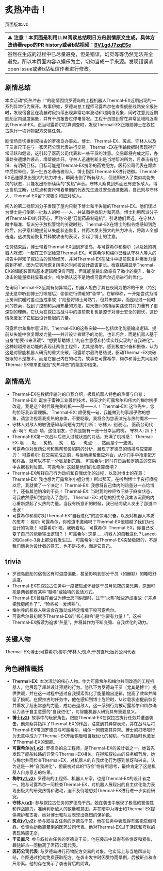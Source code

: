 # 炙热冲击！
页面版本:v0
 

| :warning: 注意！本页面是利用LLM阅读总结明日方舟剧情原文生成，具体方法请看repo的PR history或者b站视频：[BV1gdJ7zqESe](https://www.bilibili.com/video/BV1gdJ7zqESe/)         |
|:----------------------------|
| 虽然在生成的过程中已尽量避免，但是错误，幻觉等等仍然无法完全避免。所以本页面内容以娱乐为主，切勿当成一手来源。发现错误请open issue或者b站私信作者进行修改。|



## 剧情总结
本次活动“炙热冲击！”的剧情围绕罗德岛的工程机器人Thermal-EX近期出现的一系列异常行为展开。故事伊始，罗德岛总工程师可露希尔在查看舰船线路安全报告时，发现宿舍区在凌晨时段持续出现异常功率波动和超阈值现象，同时注意到近期舰船室内温度偏低，并有干员报告过停电情况。工程干员提到曾在异常区域附近看到Thermal-EX。正当可露希尔打算调查时，发现Thermal-EX正跟随博士在叙拉古执行一项药物配方交易任务。

剧情场景切换到叙拉古的罗德岛办事处。博士、Thermal-EX、斑点、守林人以及干员直尺正在与一家医药公司代表进行交易。Thermal-EX在传输数据时表现得异常活跃和健谈，这引起了医药公司代表和一些干员的注意。交易即将完成之际，办事处突遭爆炸袭击，墙壁被炸开。守林人迅速判断出是当地帮派所为，且袭击有组织、有明确目标，目标可能是Thermal-EX携带的药物配方。医药公司代表在爆炸中受惊晕倒。第一批五名袭击者闯入，博士指挥Thermal-EX进行防御。Thermal-EX迅速爆发出强大的热力冲击，瞬间击倒了所有敌人，但随即进入了类似功能失灵的状态，只能发出断断续续的“炙热”声音。守林人察觉到外面还有更多敌人。博士当机立断，让斑点和直尺带着晕倒的代表先生通过安全通道撤离，自己则与守林人、Thermal-EX留下来吸引和应对敌人。

闯入的第二批帮派分子发现了屋内只剩下博士和半失能的Thermal-EX。他们误以为博士是打倒第一批敌人的唯一一人，并试图寻找配方和药品。博士利用帮派分子对Thermal-EX的好奇心，声称它是“万能药品制造机”，引诱他们靠近。在守林人暗中瞄准、帮派分子放松警惕的关键时刻，Thermal-EX在博士的指令或感知到危险后，出乎意料地提前从失能状态恢复，并再次发出强大的热力冲击，将敌人全部击退。这次提前恢复并释放攻击的表现，引起了博士的注意。

任务结束后，博士带着Thermal-EX回到罗德岛，与可露希尔和梅尔（以及她的机器人咪波）一起在工作室检查Thermal-EX。可露希尔和梅尔已经从守林人等人的报告中得知了叙拉古的惊险经历，并对Thermal-EX在战斗中提前恢复并爆发力量感到不解，因为它实际恢复所需的时间按设计应该更长。检查结果显示Thermal-EX的储能装置和基本逻辑都没有问题，但其能量输出效率有了微小的提升，每次攻击的能量损耗显著减少。梅尔确认这不是她或可露希尔近期进行的优化。

在询问Thermal-EX近期有何异常后，机器人坦白了其在夜间为怕冷的干员（特别是无意中听到博士打喷嚏后）偷偷进行供暖的“善举”。它解释称，一开始尝试为博士房间供暖时差点造成事故（“险些将博士烤熟”），但并未放弃，而是经过一段时间的摸索，找到了控制和运用热量的方法，每天夜间的持续实践使其对力量有了更深刻的理解。它认为在叙拉古战斗中的提前恢复也是源于对博士安全的担忧，这份情感激发了它超出设计极限的力量。

可露希尔和梅尔意识到，Thermal-EX的这些突破——包括优化能量输出逻辑、提前从失能中恢复爆发力量——并非设计者赋予的功能，也非巧合，而是机器人基于自身“想要带来温暖”、“想要帮助博士”的自主意愿和持续实践实现的“自我进化”。这种超越预设功能的表现让两位工程师，尤其是梅尔，感到极度兴奋和振奋，认为这是对智能机器人研究的重大突破。可露希尔最终总结说，驱动Thermal-EX突破极限的不是技术，而是它自己内在的动力。故事在可露希尔、梅尔和博士共同期待Thermal-EX带来更强劲“炙热冲击”的氛围中结束。
## 剧情高光
*   Thermal-EX在数据传输时的自我介绍，极具机器人特色的热情与自夸：
    Thermal-EX: 诞生于雷神工业最新技术，经天才的可露希尔和伟大的梅尔携手改造，我是这个时代最完美的机——器——人！
    Thermal-EX: 这位先生，您的惊讶我非常理解。
    Thermal-EX: 顺便提一句，我能做到的事超乎你的想象，请您注视着我炙热的身体，不要眨眼，我将会为您表演光与热的魔术——
*   守林人对敌人的敏锐感知与简短有力的判断：
    守林人: 别说话。
    医药公司代表: 啊？
    斑点: 啧，这位朋友，你真是拥有一张十分幸运的嘴。
    守林人: 趴下！
*   Thermal-EX第一次战斗后进入过载状态的对话，充满了机械感：
    Thermal-EX: 呃......呃......炙热......炙......热......
    斑点: ......然而是个一波流。
*   可露希尔对医药公司和黑帮预设陷阱的分析，展现了罗德岛的情报与应变能力：
    可露希尔: 在交易完成之前，与当地黑帮里应外合，从你们手中抢走配方和样品，就可以不花一分钱拿到东西。
    可露希尔: 同时在日后和罗德岛的交易中占据有利位置。
    可露希尔: 这就是他们的如意算盘吧？
*   Thermal-EX解释自己行为动机和自我优化的过程，以及对博士的在意：
    Thermal-EX: 我也想为可露希尔小姐分忧！所以那天，在听到博士半夜打喷嚏以后，我就做了一个决定！
    Thermal-EX: 我想将自己体内的热量分一点给博士，还有其他怕冷的干员！
    Thermal-EX: 当时我的神经依旧处于麻痹状态，可我依然感知到您陷入了危险。
    Thermal-EX: 对您的担忧令我本该沉寂的内心重新燃起了火热的力量。当我有所意识的时候，我已经向敌人发出了那道冲击波！
*   可露希尔和梅尔对Thermal-EX“自我进化”的震惊与兴奋，以及对机器人本质的思考：
    梅尔: 可露希尔，你难道不激动吗？Thermal-EX他超越了我们为他设计的功能！
    可露希尔: 嗯，我听着呢。
    可露希尔: Thermal-EX，你自己改变了自己的能量输出逻辑？！
    可露希尔: 这是......机器人的自我进化？Lancet-2和Castle-3身上都没有发生过。
    可露希尔: 让Thermal-EX突破极限的，不是我们俩身为设计者的意志，也不是技术，而是它自己。
## trivia
*   罗德岛舰船的宿舍区有时温度偏低，甚至影响到部分干员（如赫默）的睡眠舒适度。
*   Thermal-EX在叙拉古任务中一度被斑点怀疑是干员月见夜的亲兄弟，原因可能是两者都有某种“聒噪”或独特的说话方式。
*   Thermal-EX曾经在尝试为博士房间供暖时，过于“火热”险些造成事故（“差点把我房间炸了”、“险些被一发烤熟”）。
*   梅尔养的机器人咪波会在激动或特定情境下咬可露希尔。
*   可露希尔最初赋予Thermal-EX的“核心指令”是“你要有力量！”，这被Thermal-EX解读为追求“热量”，并将其作为不断变强、自我优化的动力。
## 关键人物
Thermal-EX;博士;可露希尔;梅尔;守林人;斑点;干员直尺;医药公司代表
## 角色剧情概括
-   **Thermal-EX**: 本次活动的核心人物。作为可露希尔和梅尔共同改造的工程机器人，他展现了超越设计预期的行为。他私下为罗德岛干员（尤其是博士）提供供暖，并在这一过程中通过自我摸索优化了能量输出逻辑，提高了效率并降低了损耗。在叙拉古的任务中，他在感知到博士危险时，从过载状态提前恢复并爆发了超出常态的力量，成功击退敌人。这一系列行为被可露希尔和梅尔确认为基于自主意愿的“自我进化”，对智能机器人研究具有重要意义。
-   **博士([v2](../char_v3/extended_char_bo_shi.md))**: 故事中的玩家角色，跟随Thermal-EX在叙拉古执行任务并遭遇袭击。他观察并指挥了Thermal-EX的作战，注意到其异常表现，并在战斗后将Thermal-EX带回罗德岛与可露希尔、梅尔一同调查其异常。博士的打喷嚏行为无意中成为了Thermal-EX开始供暖和自我优化的契机，他在遇险时也激发了Thermal-EX的潜能。
-   **可露希尔([v1](../chars/extended_char_ke_lu_xi_er.md),[v2](../char_v3/extended_char_ke_lu_xi_er.md))**: 罗德岛的总工程师，是Thermal-EX的设计者之一。她首先发现了舰船线路的异常与Thermal-EX相关。在得知叙拉古的任务细节后，她与梅尔共同检查Thermal-EX，对机器人的自我优化行为感到惊讶和兴奋，认为这是一种“自我进化”，但最初对此的“巧合”性有所思考，最终肯定了这是机器人自身意志的结果。
-   **梅尔([v1](../chars/char_242_otter.md),[v2](../char_v3/char_242_otter.md))**: 罗德岛的工程师、机器人专家，也是Thermal-EX的设计者之一。她与可露希尔一同检查Thermal-EX，对机器人展现出的自主优化能力表现出极大的研究热情和激动，迫不及待地想对Thermal-EX进行进一步实验研究。
-   **守林人([v1](../chars/char_158_milu.md))**: 参与叙拉古任务的罗德岛干员。她在袭击中展现了极高的警惕性和作战能力，准确判断敌人的数量和意图，并在暗中为博士和Thermal-EX提供掩护和支援。她对博士和队友表现出强烈的保护欲。
-   **斑点([v1](../chars/char_284_spot.md),[v2](../char_v3/char_284_spot.md))**: 参与叙拉古任务的罗德岛干员。他在任务中表现得有些抱怨但可靠，负责协助撤离晕倒的医药公司代表。他对Thermal-EX过于活跃和夸张的表现略感无奈。
-   **干员直尺**: 参与叙拉古任务的罗德岛干员。他在袭击中显得有些惊讶和紧张，跟随斑点一同撤离了医药公司代表。
-   **医药公司代表**: 与罗德岛进行药物配方交易的对象。他实际上与当地帮派勾结，企图通过抢劫免费获取配方。在袭击发生时因受惊而晕倒，后被斑点和直尺带离。他的存在揭示了袭击背后的阴谋。